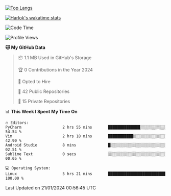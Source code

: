 [![Top Langs](https://github-readme-stats.vercel.app/api/top-langs/?username=remisiki&theme=dracula&layout=compact&hide=Jupyter%20Notebook,CSS,HTML&langs_count=10&exclude_repo=GMM-Demux-GUI)](https://github.com/anuraghazra/github-readme-stats)

[![Harlok's wakatime stats](https://github-readme-stats.vercel.app/api/wakatime?username=@remisiki&theme=dracula&layout=compact&langs_count=10&hide=other,html,css,text,json,markdown,jupyter)](https://github.com/anuraghazra/github-readme-stats)

<!--START_SECTION:waka-->
![Code Time](http://img.shields.io/badge/Code%20Time-642%20hrs%2030%20mins-blue)

![Profile Views](http://img.shields.io/badge/Profile%20Views-0-blue)

**🐱 My GitHub Data** 

> 📦 1.1 MB Used in GitHub's Storage 
 > 
> 🏆 0 Contributions in the Year 2024
 > 
> 💼 Opted to Hire
 > 
> 📜 42 Public Repositories 
 > 
> 🔑 15 Private Repositories 
 > 
📊 **This Week I Spent My Time On** 

```text
🔥 Editors: 
PyCharm                  2 hrs 55 mins       ██████████████░░░░░░░░░░░   54.54 % 
Vim                      2 hrs 18 mins       ███████████░░░░░░░░░░░░░░   42.90 % 
Android Studio           8 mins              █░░░░░░░░░░░░░░░░░░░░░░░░   02.51 % 
Sublime Text             0 secs              ░░░░░░░░░░░░░░░░░░░░░░░░░   00.05 % 

💻 Operating System: 
Linux                    5 hrs 21 mins       █████████████████████████   100.00 % 
```


 Last Updated on 21/01/2024 00:56:45 UTC
<!--END_SECTION:waka-->
